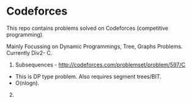 # Codeforces
This repo contains problems solved on Codeforces (competitive programming).

Mainly Focussing on Dynamic Programmings, Tree, Graphs Problems. 
Currently Div2- C.

1) Subsequences - http://codeforces.com/problemset/problem/597/C
  - This is DP type problem. Also requires segment trees/BIT. 
  - O(nlogn).			
2)

